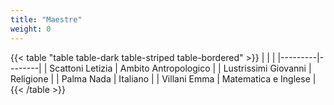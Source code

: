 ```yaml
---
title: "Maestre"
weight: 0
---
```


{{< table "table table-dark table-striped table-bordered" >}}
|   |  |
|---------|--------|
|  Scattoni Letizia | Ambito Antropologico |
| Lustrissimi Giovanni | Religione |
| Palma Nada | Italiano |
| Villani Emma | Matematica e Inglese |
{{< /table >}}
